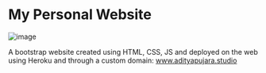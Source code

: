 # My Personal Website
![image](https://user-images.githubusercontent.com/59631311/107870035-f790e880-6ee4-11eb-82f8-7ff8d972df00.png)

A bootstrap website created using HTML, CSS, JS and deployed on the web using Heroku and through a custom domain: www.adityapujara.studio
